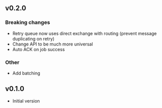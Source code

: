 ## v0.2.0

### Breaking changes

* Retry queue now uses direct exchange with routing (prevent message duplicating on retry)
* Change API to be much more universal
* Auto ACK on job success

### Other

* Add batching

## v0.1.0

* Initial version
